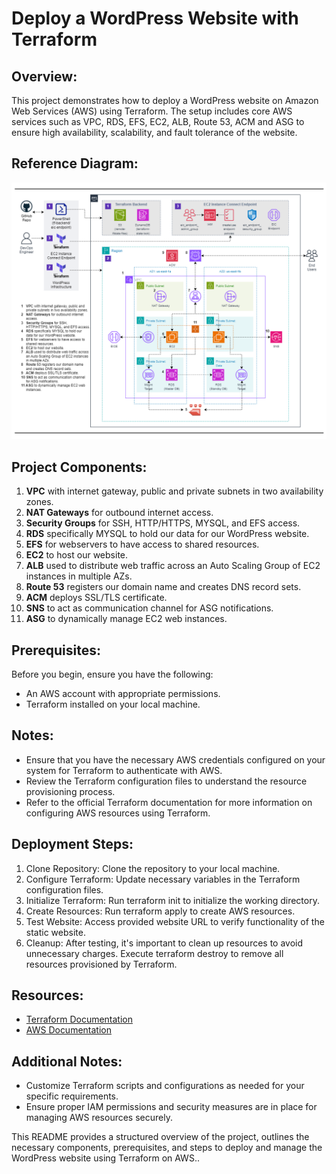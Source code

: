 # Deploy a WordPress Website with Terraform

## Overview:
This project demonstrates how to deploy a WordPress website on Amazon Web Services (AWS) using Terraform. The setup includes core AWS services such as VPC, RDS, EFS, EC2, ALB, Route 53, ACM and ASG to ensure high availability, scalability, and fault tolerance of the website. 

## Reference Diagram:
![AWS Architecture Diagram](images/Deploy-a-WordPress-Website-with-Terraform.png)

## Project Components:
1. **VPC** with internet gateway, public and private subnets in two availability zones.
2. **NAT Gateways** for outbound internet access.
3. **Security Groups** for SSH, HTTP/HTTPS, MYSQL, and EFS access.
4. **RDS** specifically MYSQL to hold our data for our WordPress website.
5. **EFS** for webservers to have access to shared resources.
6. **EC2** to host our website.
7. **ALB** used to distribute web traffic across an Auto Scaling Group of EC2 instances in multiple AZs.
8. **Route 53** registers our domain name  and creates DNS record sets.
9. **ACM** deploys SSL/TLS certificate.
10. **SNS** to act as communication channel for ASG notifications.
11. **ASG** to dynamically manage EC2 web instances.

## Prerequisites:
Before you begin, ensure you have the following:
- An AWS account with appropriate permissions.
- Terraform installed on your local machine.

## Notes:
- Ensure that you have the necessary AWS credentials configured on your system for Terraform to authenticate with AWS.
- Review the Terraform configuration files to understand the resource provisioning process.
- Refer to the official Terraform documentation for more information on configuring AWS resources using Terraform.

## Deployment Steps:
1. Clone Repository: Clone the repository to your local machine.
2. Configure Terraform: Update necessary variables in the Terraform configuration files.
3. Initialize Terraform: Run terraform init to initialize the working directory.
4. Create Resources: Run terraform apply to create AWS resources.
5. Test Website: Access provided website URL to verify functionality of the static website.
6. Cleanup: After testing, it's important to clean up resources to avoid unnecessary charges. Execute terraform destroy to remove all resources provisioned by Terraform.

## Resources:
- [Terraform Documentation](https://www.terraform.io/docs/index.html)
- [AWS Documentation](https://docs.aws.amazon.com/index.html) 

## Additional Notes:
- Customize Terraform scripts and configurations as needed for your specific requirements.
- Ensure proper IAM permissions and security measures are in place for managing AWS resources securely.

This README provides a structured overview of the project, outlines the necessary components, prerequisites, and steps to deploy and manage the WordPress website using Terraform on AWS..
